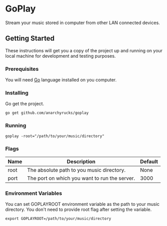 # GoPlay
Stream your music stored in computer from other LAN connected devices.

## Getting Started
These instructions will get you a copy of the project up and running on your local machine for development and testing purposes.

### Prerequisites
You will need [Go](https://golang.org) language installed on you computer.

### Installing
Go get the project.

`go get github.com/anarchyrucks/goplay`

### Running
`goplay -root="/path/to/your/music/directory"`

### Flags
| Name | Description                                   | Default |
|------|-----------------------------------------------|---------|
| root | The absolute path to you music directory.     | None    |
| port | The port on which you want to run the server. | 3000    |

### Environment Variables
You can set GOPLAYROOT environment variable as the path to your music directory.
You don't need to provide root flag after setting the variable.

`export GOPLAYROOT=/path/to/your/music/directory`
